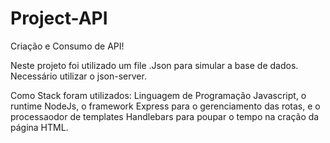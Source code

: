 # Project-API
Criação e Consumo de API!

Neste projeto foi utilizado um file .Json para simular a base de dados. Necessário utilizar o json-server.

Como Stack foram utilizados: Linguagem de Programação Javascript, o runtime NodeJs, o framework Express para o gerenciamento das rotas, e o processaodor de templates Handlebars para poupar o tempo na cração da página HTML.
